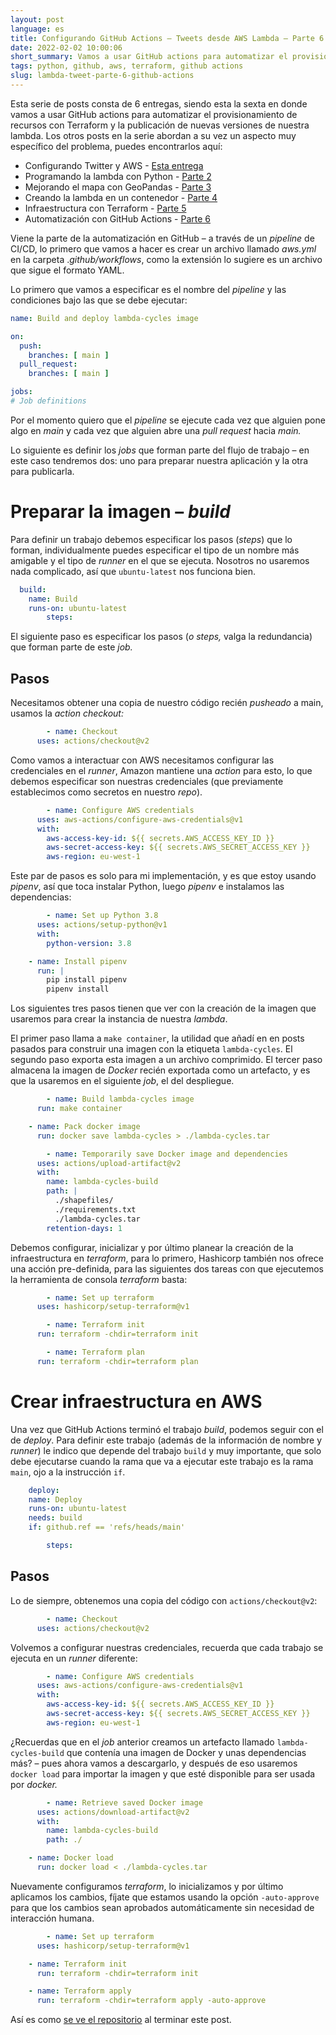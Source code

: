 ```yaml
---
layout: post
language: es
title: Configurando GitHub Actions – Tweets desde AWS Lambda – Parte 6
date: 2022-02-02 10:00:06
short_summary: Vamos a usar GitHub actions para automatizar el provisionamiento de recursos con Terraform y la publicación de nuevas versiones de nuestra lambda.
tags: python, github, aws, terraform, github actions
slug: lambda-tweet-parte-6-github-actions
--- 
```


Esta serie de posts consta de 6 entregas, siendo esta la sexta en donde vamos a usar GitHub actions para automatizar el provisionamiento de recursos con Terraform y la publicación de nuevas versiones de nuestra lambda. Los otros posts en la serie abordan a su vez un aspecto muy específico del problema, puedes encontrarlos aquí:

 - Configurando Twitter y AWS - [Esta entrega](/lambda-tweet-parte-1-github-aws-twitter)
 - Programando la lambda con Python - [Parte 2](/lambda-tweet-parte-2-python)
 - Mejorando el mapa con GeoPandas - [Parte 3](/lambda-tweet-parte-3-mapas-geopandas)
 - Creando la lambda en un contenedor - [Parte 4](/lambda-tweet-parte-4-contenedor-lambda)
 - Infraestructura con Terraform - [Parte 5](/lambda-tweet-parte-5-terraform)
 - Automatización con GitHub Actions - [Parte 6](/lambda-tweet-parte-6-github-actions)

Viene la parte de la automatización en GitHub – a través de un *pipeline* de CI/CD, lo primero que vamos a hacer es crear un archivo llamado *aws.yml* en la carpeta .*github/workflows*, como la extensión lo sugiere es un archivo que sigue el formato YAML.

Lo primero que vamos a especificar es el nombre del *pipeline* y las condiciones bajo las que se debe ejecutar:

```yaml
name: Build and deploy lambda-cycles image

on:
  push:
    branches: [ main ]
  pull_request:
    branches: [ main ]

jobs:
# Job definitions
```

Por el momento quiero que el *pipeline* se ejecute cada vez que alguien pone algo en *main* y cada vez que alguien abre una *pull request* hacia *main.*

Lo siguiente es definir los *jobs* que forman parte del flujo de trabajo – en este caso tendremos dos: uno para preparar nuestra aplicación y la otra para publicarla.

# Preparar la imagen – *build*

Para definir un trabajo debemos especificar los pasos (*steps*) que lo forman, individualmente puedes especificar el tipo de un nombre más amigable y el tipo de *runner* en el que se ejecuta. Nosotros no usaremos nada complicado, así que `ubuntu-latest` nos funciona bien.

```yaml
  build:
    name: Build
    runs-on: ubuntu-latest
		steps:
```

El siguiente paso es especificar los pasos (*o steps,* valga la redundancia) que forman parte de este *job.*

## Pasos

Necesitamos obtener una copia de nuestro código recién *pusheado* a main, usamos la *action* *checkout:*

```yaml
		- name: Checkout
      uses: actions/checkout@v2
```

Como vamos a interactuar con AWS necesitamos configurar las credenciales en el *runner*, Amazon mantiene una *action* para esto, lo que debemos especificar son nuestras credenciales (que previamente establecimos como secretos en nuestro *repo*).

```yaml
		- name: Configure AWS credentials
      uses: aws-actions/configure-aws-credentials@v1
      with:
        aws-access-key-id: ${{ secrets.AWS_ACCESS_KEY_ID }}
        aws-secret-access-key: ${{ secrets.AWS_SECRET_ACCESS_KEY }}
        aws-region: eu-west-1
```

Este par de pasos es solo para mi implementación, y es que estoy usando *pipenv*, así que toca instalar Python, luego *pipenv* e instalamos las dependencias:

```yaml
		- name: Set up Python 3.8
      uses: actions/setup-python@v1
      with:
        python-version: 3.8

    - name: Install pipenv
      run: |
        pip install pipenv
        pipenv install
```

Los siguientes tres pasos tienen que ver con la creación de la imagen que usaremos para crear la instancia de nuestra *lambda*. 

El primer paso llama a `make container`, la utilidad que añadí en en posts pasados para construir una imagen con la etiqueta `lambda-cycles`. El segundo paso exporta esta imagen a un archivo comprimido. El tercer paso almacena la imagen de *Docker* recién exportada como un artefacto, y es que la usaremos en el siguiente *job*, el del despliegue.

```yaml
		- name: Build lambda-cycles image
      run: make container

    - name: Pack docker image
      run: docker save lambda-cycles > ./lambda-cycles.tar

		- name: Temporarily save Docker image and dependencies
      uses: actions/upload-artifact@v2
      with:
        name: lambda-cycles-build
        path: |
          ./shapefiles/
          ./requirements.txt
          ./lambda-cycles.tar
        retention-days: 1
```

Debemos configurar, inicializar y por último planear la creación de la infraestructura en *terraform*, para lo primero, Hashicorp también nos ofrece una acción pre-definida, para las siguientes dos tareas con que ejecutemos la herramienta de consola *terraform* basta:

```yaml
		- name: Set up terraform
      uses: hashicorp/setup-terraform@v1

		- name: Terraform init
      run: terraform -chdir=terraform init

		- name: Terraform plan
      run: terraform -chdir=terraform plan
```

# Crear infraestructura en AWS

Una vez que GitHub Actions terminó el trabajo *build*, podemos seguir con el de *deploy*. Para definir este trabajo (además de la información de nombre y *runner*) le indico que depende del trabajo `build` y muy importante, que solo debe ejecutarse cuando la rama que va a ejecutar este trabajo es la rama `main`, ojo a la instrucción `if`.

```yaml
	deploy:
    name: Deploy
    runs-on: ubuntu-latest
    needs: build
    if: github.ref == 'refs/heads/main'

		steps:
```

## Pasos

Lo de siempre, obtenemos una copia del código con `actions/checkout@v2`:

```yaml
		- name: Checkout
      uses: actions/checkout@v2
```

Volvemos a configurar nuestras credenciales, recuerda que cada trabajo se ejecuta en un *runner* diferente:

```yaml
		- name: Configure AWS credentials
      uses: aws-actions/configure-aws-credentials@v1
      with:
        aws-access-key-id: ${{ secrets.AWS_ACCESS_KEY_ID }}
        aws-secret-access-key: ${{ secrets.AWS_SECRET_ACCESS_KEY }}
        aws-region: eu-west-1
```

¿Recuerdas que en el *job* anterior creamos un artefacto llamado `lambda-cycles-build` que contenía una imagen de Docker y unas dependencias más? – pues ahora vamos a descargarlo, y después de eso usaremos `docker load` para importar la imagen y que esté disponible para ser usada por *docker.*

```yaml
		- name: Retrieve saved Docker image
      uses: actions/download-artifact@v2
      with:
        name: lambda-cycles-build
        path: ./

    - name: Docker load
      run: docker load < ./lambda-cycles.tar
```

Nuevamente configuramos *terraform*, lo inicializamos y por último aplicamos los cambios, fíjate que estamos usando la opción `-auto-approve` para que los cambios sean aprobados automáticamente sin necesidad de interacción humana.

```yaml
		- name: Set up terraform
      uses: hashicorp/setup-terraform@v1

    - name: Terraform init
      run: terraform -chdir=terraform init

    - name: Terraform apply
      run: terraform -chdir=terraform apply -auto-approve
```

Así es como [se ve el repositorio](https://github.com/fferegrino/tweeting-cycles-lambda/tree/part-5-github-action) al terminar este post.

